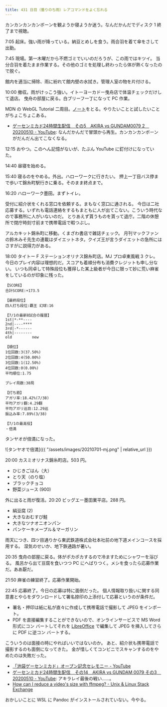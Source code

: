 ```yaml
---
title: 431 日目（曇りのち雨）レアコマンドをよく忘れる
---
```


カンカンカンカンボーンを観ようか寝ようか迷う。なんだかんだでディスク 1 終了まで視聴。

7:05 起床。強い雨が降っている。納豆とめしを食う。雨合羽を着て傘をさして出勤。

7:45 現場。第一木曜だから不燃ゴミでいいのだろうが、この雨ではキツイ。
当分合羽を着たまま作業する。その他のゴミを処理し終わったら体が熱くなったので脱ぐ。

館内を適当に掃除、雨に紛れて館内壁の水拭き。管理人室の物を片付ける。

10:00 撤収。雨がけっこう強い。イトーヨーカドー曳舟店で体温チェックだけして退店。
曳舟の部屋に戻る。白ブリーフ一丁になって PC 作業。

MDN の WebGL Tutorial 二周目。[ノート][note]をとる。やりたいことと試したいことがちょこちょこある。

* [ゲーセンミカド24時間生配信　その5　AKIRA vs GUNDAM0079 2　20200510 - YouTube](https://www.youtube.com/watch?v=iwkNGgeRMLg):
  なんだかんだで冒頭から再生。カンカンカンボーンがだんだん出てこなくなる。

12:15 おやつ。このへん記憶がないが、たぶん YouTube に釘付けになっていた。

14:40 昼寝を始める。

15:40 寝るのをやめる。外出。ハローワークに行きたい。
押上一丁目バス停まで歩いて錦糸町駅行きに乗る。そのまま終点まで。

16:20 ハローワーク墨田。まずトイレ。

受付に紹介状をくれる窓口を依頼する。まもなく窓口に通される。
今日は二社応募する。いずれも電話連絡をするもまともに人が出てこない。こういう時代なので事務所に人がいないのだ。
とりあえず貰うものを貰って退庁。二階の休憩所で閉庁時刻寸前まで携帯電話で暇つぶし。

アルカキット錦糸町に移動。くまざわ書店で雑誌チェック。
月刊マックファンの鈴木みそ先生の連載はダイエットネタ。クイズ王が言うダイエットの急所にはさすがに説得力がある。

18:00 タイトー F ステーションオリナス錦糸町店。MJ プロ卓東風戦 3 クレ。
今日のプレイ内容は理想的だ。スコアも着順分布も消費クレジットも申し分ない。
いつも同卓して特殊段位も獲得した某上級者が今日に限って妙に荒い麻雀をしているのが印象に残った。

```text
【SCORE】
合計SCORE:+173.5

【最終段位】
四人打ち段位:覇王 幻球:16

【7/1の最新8試合の履歴】
1st|*-**----
2nd|----****
3rd|-*------
4th|--------
old         new

【順位】
1位回数:3(37.50%)
2位回数:4(50.00%)
3位回数:1(12.50%)
4位回数:0(0.00%)
平均順位:1.75

プレイ局数:38局

【打ち筋】
アガリ率:18.42%(7/38)
平均アガリ翻:4.29翻
平均アガリ巡目:12.29巡
振込み率:7.89%(3/38)

【7/1の最高役】
・倍満
```

タンヤオが倍満になった。

![タンヤオで倍満]({{ "/assets/images/20210701-mj.png" | relative_url }})

20:00 カスミオリナス錦糸町店。503 円。

* ひじきごはん（大）
* とり天（のり塩）
* ブラックチョコ
* 野菜ジュース (900)

外に出ると雨が復活。20:20 ビッグエー墨田業平店。288 円。

* 絹豆腐 (2)
* 大きなおむすび鮭
* 大きなツナオニオンパン
* パンケーキメープル＆マーガリン

雨天につき、四ツ目通りから東武鉄道株式会社本社前の地下道メインコースを採用する。
湿気のせいか、地下鉄通路が暑い。

20:35 曳舟の部屋に戻る。体がポカポカするので冷ますためにシャワーを浴びる。
風呂から出て豆腐を食いつつ PC にへばりつく。メシを食ったら応募作業だ。ああ厭だ。

21:50 麻雀の練習終了。応募作業開始。

22:45 応募終了。今日の応募は特に面倒だった。
個人情報取り扱いに関する同意書とやらをダウンロードして署名捺印の上添付して応募というのが条件だ。

* 署名・押印は紙に私が直々に作成して携帯電話で撮影して JPEG をインポート。
* PDF を直接編集することができないので、オンラインサービスで MS Word 形式にコン
  バートしてそれを [LibreOffice] で編集して JPEG を挿入してさらに PDF に逆コン
  バートする。

こういうのは面接の時にやればいいではないのか。
あと、紹介状も携帯電話で撮影するのも面倒になってきた。
金が惜しくてコンビニでスキャンするのをやめたのは失敗だった。

* [「池袋ゲーセンミカド」オープン記念セレモニー - YouTube](https://www.youtube.com/watch?v=oRCIEL9RZqc)
* [ゲーセンミカド24時間生配信　その14　AKIRA vs GUNDAM 0079 その3　20200510 - YouTube](https://www.youtube.com/watch?v=x1g9PI43R6w):
  アキラレイ最後の戦い……。
* [How can I reduce a video's size with ffmpeg? - Unix & Linux Stack Exchange](https://unix.stackexchange.com/questions/28803/how-can-i-reduce-a-videos-size-with-ffmpeg)

おかしいことに WSL に Pandoc がインストールされていない。今やる。

[LibreOffice]: https://www.libreoffice.org/
[note]: https://showa-yojyo.github.io/notebook/
